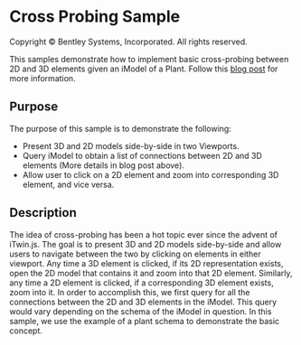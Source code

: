 # Cross Probing Sample

Copyright © Bentley Systems, Incorporated. All rights reserved.

This samples demonstrate how to implement basic cross-probing between 2D and 3D elements given an iModel of a Plant. Follow this [blog post](https://medium.com/imodeljs/hablas-bis-90e6f99c8ac2) for more information.

## Purpose

The purpose of this sample is to demonstrate the following:

* Present 3D and 2D models side-by-side in two Viewports.
* Query iModel to obtain a list of connections between 2D and 3D elements (More details in blog post above).
* Allow user to click on a 2D element and zoom into corresponding 3D element, and vice versa.

## Description

The idea of cross-probing has been a hot topic ever since the advent of iTwin.js. The goal is to present 3D and 2D models side-by-side and allow users to navigate between the two by clicking on elements in either viewport. Any time a 3D element is clicked, if its 2D representation exists, open the 2D model that contains it and zoom into that 2D element. Similarly, any time a 2D element is clicked, if a corresponding 3D element exists, zoom into it. In order to accomplish this, we first query for all the connections between the 2D and 3D elements in the iModel. This query would vary depending on the schema of the iModel in question. In this sample, we use the example of a plant schema to demonstrate the basic concept.
